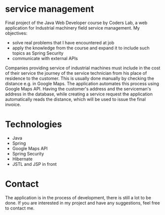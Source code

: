 # service management
Final project of the Java Web Developer course by Coders Lab, a web application for
Industrial machinery field service management. My objectives:
 - solve real problems that I have encountered at job
 - apply the knowledge from the course and expand it to include such topics as Spring Security
 - communicate with external APIs


Companies providing service of industrial machines must include in the cost of their service the 
journey of the service technician from his place of residence to the customer. This is usually 
done manually by checking the distance e.g. in Google Maps. The application automates this process 
using Google Maps API. Having the customer's address and the serviceman's address in the database, 
while creating a service request the application automatically reads the distance, which will be 
used to issue the final invoice.

# Technologies
- Java
- Spring
- Google Maps API
- Spring Security
- Hibernate
- JSTL and JSP in front

# Contact
The application is in the process of development, there is still a lot to be done.
If you are interested in my project and have any suggestions, feel free to contact me.
